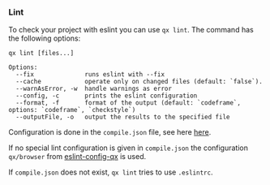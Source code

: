 ### Lint

To check your project with eslint you can use `qx lint`.
The command has the following options:

```
qx lint [files...]

Options:
  --fix              runs eslint with --fix
  --cache            operate only on changed files (default: `false`).
  --warnAsError, -w  handle warnings as error
  --config, -c       prints the eslint configuration
  --format, -f       format of the output (default: `codeframe`, options: `codeframe`, `checkstyle`)
  --outputFile, -o   output the results to the specified file

```

Configuration is done in the `compile.json` file, see here [here](compile-json.md).

If no special lint configuration is given in `compile.json` the configuration `qx/browser` from
[eslint-config-qx](https://github.com/qooxdoo/eslint-config-qx/blob/master/README.md) is used.

If `compile.json` does not exist, `qx lint` tries to use `.eslintrc`.